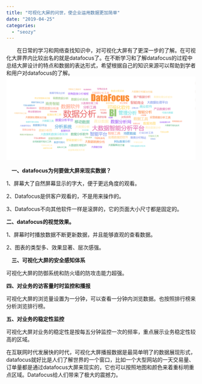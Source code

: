 ```yaml
---
title: "可视化大屏的问世，使企业运用数据更加简单"
date: "2019-04-25"
categories: 
  - "seozy"
---
```


　　在日常的学习和网络查找知识中，对可视化大屏有了更深一步的了解。在可视化大屏界内比较出名的就是datafocus了。在不断学习和了解datafocus的过程中总结大屏设计的特点和数据的表达形式，希望根据自己的知识来源可以帮助到学者和用户对datafocus的了解。![](images/微信截图_20190124175358.png)

　**一、datafocus为何要做大屏来现实数据？**

1、屏幕大了自然屏幕显示的字大，便于更远角度的观看。

2、Datafocus是供客户观看的，不是用来操作的。

3、Datafocus不向其他软件一样是滚屏的，它的页面大小尺寸都是固定的。

**二、datafocus的视觉效果。**

1、屏幕时时播放数据不断更新数据，并且能够直观的查看数据。

2、图表的类型多、效果显著、层次感强。

　**三、可视化大屏的安全感知体系**

可视化大屏的防御系统和防火墙的防攻击能力超强。

**四、对业务的访客量时时监控和播报**

可视化大屏的浏览量设置为一分钟，可以查看一分钟内浏览数据。也按照排行榜来分析浏览排行榜。

**五、对业务的稳定性监控**

可视化大屏对业务的稳定性是按每五分钟监控一次的频率，重点展示业务稳定性较高的区域。

在互联网时代发展快的时代，可视化大屏播报数据是最简单明了的数据展现形式，datafocus就好比是人们了解世界的一个窗口，比如一个大型网站的一天交易量、订单量都是通过datafocus大屏来现实的，它也可以按照地图和颜色来着重标明重点区域。Datafocus给人们带来了极大的震撼力。
